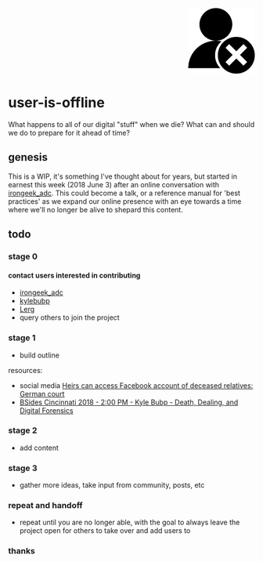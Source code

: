 <div align="right"><img src="icon.png" alt="user-is-offline" width="136" height="134"></div>

# user-is-offline

What happens to all of our digital "stuff" when we die? What can and should we do to prepare for it ahead of time?

## genesis

This is a WIP, it's something I've thought about for years, but started in earnest this week (2018 June 3) after an online conversation with [irongeek_adc](https://twitter.com/irongeek_adc/status/999838152318734336). This could become a talk, or a reference manual for 'best practices' as we expand our online presence with an eye towards a time where we'll no longer be alive to shepard this content.

## todo

### stage 0

#### contact users interested in contributing

* [irongeek_adc](https://twitter.com/irongeek_adc/status/1004048921956675585)
* [kylebubp](https://twitter.com/kylebubp/status/1004051889447735296)
* [Lerg](https://twitter.com/Lerg/status/1004052907979763712)
* query others to join the project

### stage 1

* build outline

resources:

* social media [Heirs can access Facebook account of deceased relatives: German court](https://www.reuters.com/article/us-facebook-privacy-germany/heirs-can-access-facebook-account-of-deceased-relatives-german-court-idUSKBN1K219A)
* [BSides Cincinnati 2018 - 2:00 PM - Kyle Bubp - Death, Dealing, and Digital Forensics](https://www.youtube.com/watch?v=5PBukBKkkz8&feature=youtu.be)

### stage 2

* add content

### stage 3

* gather more ideas, take input from community, posts, etc

### repeat and handoff

* repeat until you are no longer able, with the goal to always leave the project open for others to take over and add users to

### thanks
